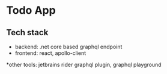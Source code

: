 # Todo App

## Tech stack
* backend: .net core based graphql endpoint
* frontend: react, apollo-client

*other tools: jetbrains rider graphql plugin, graphql playground
